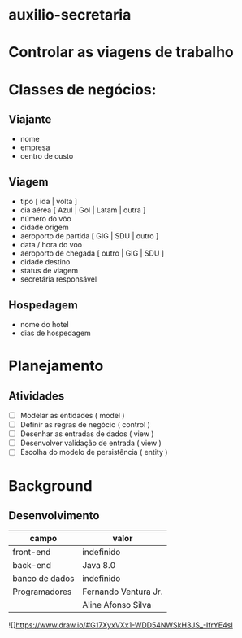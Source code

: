 # auxilio-secretaria
# Controlar as viagens de trabalho

# Classes de negócios:
## Viajante
* nome
* empresa
* centro de custo
## Viagem
* tipo [ ida | volta ]
* cia aérea [ Azul | Gol | Latam | outra ]
* número do vôo
* cidade origem
* aeroporto de partida [ GIG | SDU | outro ]
* data / hora do voo
* aeroporto de chegada [ outro | GIG | SDU ]
* cidade destino
* status de viagem
* secretária responsável
## Hospedagem
* nome do hotel
* dias de hospedagem

# Planejamento

## Atividades
- [ ] Modelar as entidades              ( model   )
- [ ] Definir as regras de negócio      ( control )
- [ ] Desenhar as entradas de dados     ( view    )
- [ ] Desenvolver validação de entrada  ( view    )
- [ ] Escolha do modelo de persistência ( entity  )

# Background

## Desenvolvimento

| campo         | valor                |
|---------------|----------------------|
| front-end     |      indefinido      |
| back-end      |       Java 8.0       |
| banco de dados|      indefinido      |
| Programadores | Fernando Ventura Jr. |
|               | Aline Afonso Silva   |

![]https://www.draw.io/#G17XyxVXx1-WDD54NWSkH3JS_-IfrYE4sI



